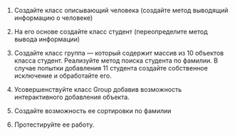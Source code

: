 1. Создайте класс описывающий человека (создайте метод выводящий информацию о человеке)
2. На его основе создайте класс студент (переопределите метод вывода информации)
3. Создайте класс группа — который содержит массив из 10 объектов класса студент. Реализуйте метод поиска студента по фамилии. В случае попытки добавления 11 студента создайте собственное исключение и обработайте его.


1. Усовершенствуйте класс Group добавив возможность интерактивного добавления объекта.
2. Создайте возможность ее сортировки по фамилии
3. Протестируйте ее работу.